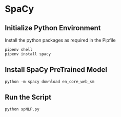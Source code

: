 # SpaCy

## Initialize Python Environment

Install the python packages as required in the Pipfile

```shell
pipenv shell
pipenv install spacy
```

## Install SpaCy PreTrained Model

```shell
python -m spacy download en_core_web_sm
```

## Run the Script

```shell
python spNLP.py
```
